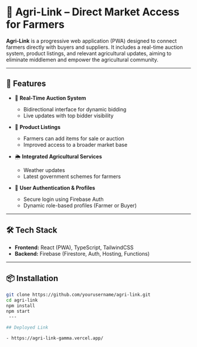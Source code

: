 # 🌾 Agri-Link – Direct Market Access for Farmers

**Agri-Link** is a progressive web application (PWA) designed to connect farmers directly with buyers and suppliers. It includes a real-time auction system, product listings, and relevant agricultural updates, aiming to eliminate middlemen and empower the agricultural community.

---

## 🚀 Features

- 🔄 **Real-Time Auction System**
  - Bidirectional interface for dynamic bidding
  - Live updates with top bidder visibility

- 🛒 **Product Listings**
  - Farmers can add items for sale or auction
  - Improved access to a broader market base

- 🌦️ **Integrated Agricultural Services**
  - Weather updates
  - Latest government schemes for farmers

- 👤 **User Authentication & Profiles**
  - Secure login using Firebase Auth
  - Dynamic role-based profiles (Farmer or Buyer)

---

## 🛠 Tech Stack

- **Frontend:** React (PWA), TypeScript, TailwindCSS  
- **Backend:** Firebase (Firestore, Auth, Hosting, Functions)

---

## 📦 Installation

```bash
git clone https://github.com/yourusername/agri-link.git
cd agri-link
npm install
npm start
 ---

## Deployed Link

- https://agri-link-gamma.vercel.app/
